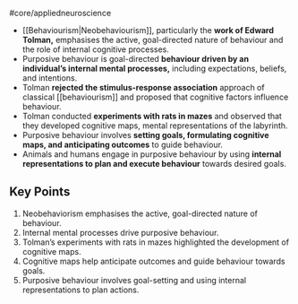 #core/appliedneuroscience

- [[Behaviourism|Neobehaviourism]], particularly the **work of Edward Tolman,** emphasises the active, goal-directed nature of behaviour and the role of internal cognitive processes.
- Purposive behaviour is goal-directed **behaviour driven by an individual’s internal mental processes,** including expectations, beliefs, and intentions.
- Tolman **rejected the stimulus-response association** approach of classical [[behaviourism]] and proposed that cognitive factors influence behaviour.
- Tolman conducted **experiments with rats in mazes** and observed that they developed cognitive maps, mental representations of the labyrinth.
- Purposive behaviour involves **setting goals, formulating cognitive maps, and anticipating outcomes** to guide behaviour.
- Animals and humans engage in purposive behaviour by using **internal representations to plan and execute behaviour** towards desired goals.

## Key Points

1. Neobehaviorism emphasises the active, goal-directed nature of behaviour.
2. Internal mental processes drive purposive behaviour.
3. Tolman’s experiments with rats in mazes highlighted the development of cognitive maps.
4. Cognitive maps help anticipate outcomes and guide behaviour towards goals.
5. Purposive behaviour involves goal-setting and using internal representations to plan actions.
